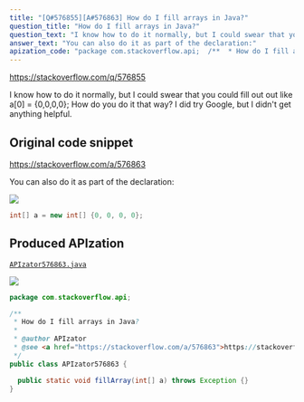 ```yaml
---
title: "[Q#576855][A#576863] How do I fill arrays in Java?"
question_title: "How do I fill arrays in Java?"
question_text: "I know how to do it normally, but I could swear that you could fill out out like a[0] = {0,0,0,0}; How do you do it that way? I did try Google, but I didn't get anything helpful."
answer_text: "You can also do it as part of the declaration:"
apization_code: "package com.stackoverflow.api;  /**  * How do I fill arrays in Java?  *  * @author APIzator  * @see <a href=\"https://stackoverflow.com/a/576863\">https://stackoverflow.com/a/576863</a>  */ public class APIzator576863 {    public static void fillArray(int[] a) throws Exception {} }"
---
```


https://stackoverflow.com/q/576855

I know how to do it normally, but I could swear that you could fill out out like a[0] = {0,0,0,0}; How do you do it that way? I did try Google, but I didn&#x27;t get anything helpful.



## Original code snippet

https://stackoverflow.com/a/576863

You can also do it as part of the declaration:

<div class="code-logo"><img src="/stackoverflow.png" /></div>

```java
int[] a = new int[] {0, 0, 0, 0};
```

## Produced APIzation

[`APIzator576863.java`](https://github.com/pasqualesalza/apization-temp/raw/main/data/search/APIzator576863.java)

<div class="code-logo"><img src="/apizator.png" /></div>

```java
package com.stackoverflow.api;

/**
 * How do I fill arrays in Java?
 *
 * @author APIzator
 * @see <a href="https://stackoverflow.com/a/576863">https://stackoverflow.com/a/576863</a>
 */
public class APIzator576863 {

  public static void fillArray(int[] a) throws Exception {}
}

```
